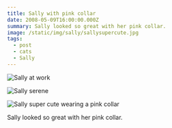 ```yaml
---
title: Sally with pink collar
date: 2008-05-09T16:00:00.000Z
summary: Sally looked so great with her pink collar.
image: /static/img/sally/sallysupercute.jpg
tags:
  - post
  - cats
  - Sally
---
```


![Sally at work](/static/img/sally/sallyatwork.jpg)

![Sally serene](/static/img/sally/sallyserene.jpg)

![Sally super cute wearing a pink collar](/static/img/sally/sallysupercute.jpg)

Sally looked so great with her pink collar.